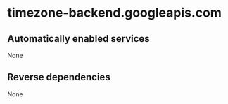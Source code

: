 # timezone-backend.googleapis.com

## Automatically enabled services

None

## Reverse dependencies

None
